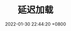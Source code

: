 ---
layout: post
title:  "延迟加载"
date:   2022-01-30 22:44:20 +0800
categories: notes mybatis base
tags: MyBatis 基础 动态 多表
excerpt: "SQL动态注入与多表联合"
---